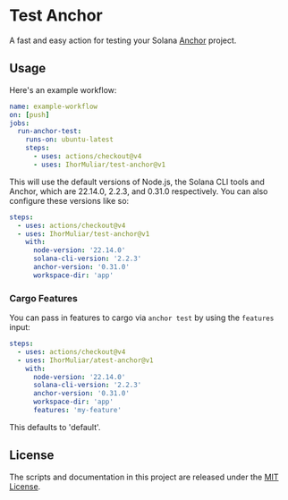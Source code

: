 # Test Anchor

A fast and easy action for testing your Solana [Anchor](https://www.anchor-lang.com/) project.

## Usage

Here's an example workflow:

```yaml
name: example-workflow
on: [push]
jobs:
  run-anchor-test:
    runs-on: ubuntu-latest
    steps:
      - uses: actions/checkout@v4
      - uses: IhorMuliar/test-anchor@v1
```

This will use the default versions of Node.js, the Solana CLI tools and Anchor, which are 22.14.0, 2.2.3, and 0.31.0 respectively. You can also configure these versions like so:

```yaml
steps:
  - uses: actions/checkout@v4
  - uses: IhorMuliar/test-anchor@v1
    with:
      node-version: '22.14.0'
      solana-cli-version: '2.2.3'
      anchor-version: '0.31.0'
      workspace-dir: 'app'
```


### Cargo Features

You can pass in features to cargo via `anchor test` by using the `features` input:

```yaml
steps:
  - uses: actions/checkout@v4
  - uses: IhorMuliar/atest-anchor@v1
    with: 
      node-version: '22.14.0'
      solana-cli-version: '2.2.3'
      anchor-version: '0.31.0'
      workspace-dir: 'app'
      features: 'my-feature'
```

This defaults to 'default'.

## License

The scripts and documentation in this project are released under the [MIT License](LICENSE).
